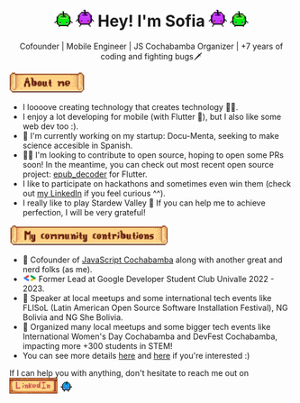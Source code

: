 <h1 align="center">
<img width="32" src="assets/green-junimo.png"/>
<img width="32" src="assets/purple-junimo.png"/>
Hey! I'm Sofia
<img width="32" src="assets/purple-junimo.png"/>
<img width="32" src="assets/green-junimo.png"/>
</h1>

<p align="center">
Cofounder | Mobile Engineer | JS Cochabamba Organizer | +7 years of coding and fighting bugs🗡
</p>

<img height="36" src="assets/about-me.png">

- I loooove creating technology that creates technology 🐱‍💻.
- I enjoy a lot developing for mobile (with Flutter 💙), but I also like some web dev too :).
- 🚀 I'm currently working on my startup: Docu-Menta, seeking to make science accesible in Spanish.
- 👩‍💻 I'm looking to contribute to open source, hoping to open some PRs soon! In the meantime, you can check out most recent open source project: [epub_decoder](https://pub.dev/packages/epub_decoder) for Flutter.
- I like to participate on hackathons and sometimes even win them (check out [my LinkedIn](https://www.linkedin.com/in/sofitoro/) if you feel curious ^^).
- I really like to play Stardew Valley 🐤 If you can help me to achieve perfection, I will be very grateful!

<img height="36" src="assets/my-community-contributions.png">

- 💛 Cofounder of [JavaScript Cochabamba](https://www.instagram.com/js.cochabamba/) along with another great and nerd folks (as me).
- <img width="24" src="assets/gdsc_logo.png"> Former Lead at Google Developer Student Club Univalle 2022 - 2023.
- 🎤 Speaker at local meetups and some international tech events like FLISoL (Latin American Open Source Software Installation Festival), NG Bolivia and NG She Bolivia.
- 📌 Organized many local meetups and some bigger tech events like International Women's Day Cochabamba and DevFest Cochabamba, impacting more +300 students in STEM!
- You can see more details [here](community/events/README.md) and [here](community/talks/README.md) if you're interested :)

If I can help you with anything, don't hesitate to reach me out on <a href="https://www.linkedin.com/in/sofitoro/"><img src="assets/linkedin.png" height="28"/></a> <img width="24" src="assets/blue-junimo.png"/>

